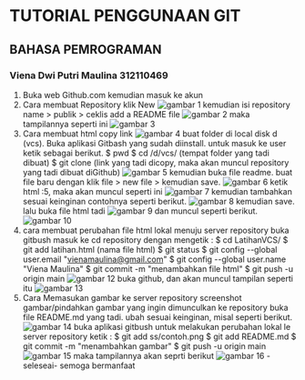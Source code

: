 # TUTORIAL PENGGUNAAN GIT
## BAHASA PEMROGRAMAN
### Viena Dwi Putri Maulina 312110469

1. Buka web Github.com kemudian masuk ke akun
2. Cara membuat Repository
    klik New
    ![gambar 1](ss/ss1.png)
    kemudian isi repository name > publik > ceklis add a README file
    ![gambar 2](ss/ss2.png)
    maka tampilannya seperti ini
    ![gambar 3](ss/ss3.png)
3. Cara membuat html
    copy link
    ![gambar 4](ss/ss4.png)
    buat folder di local disk d  (vcs).
	Buka aplikasi Gitbash yang sudah diinstall.
	untuk masuk  ke user ketik sebagai berikut.
	$ pwd
	$ cd /d/vcs/  (tempat folder yang tadi dibuat)
	$ git clone (link yang tadi dicopy, maka akan muncul repository yang tadi dibuat diGithub)
    ![gambar 5](ss/satu.png)
	kemudian buka file readme.
	buat file baru dengan klik file > new file > kemudian save.
    ![gambar 6](ss/ss6.png)
	ketik html :5, maka akan muncul seperti ini
    ![gambar 7](ss/ss7.png)
	kemudian tambahkan sesuai keinginan contohnya seperti berikut.
    ![gambar 8](ss/ss8.png)
	kemudian save.
	lalu buka file html tadi
    ![gambar 9](ss/ss9.png)
    dan muncul seperti berikut.
    ![gambar 10](ss/ss10.png)
3. cara membuat perubahan file html lokal menuju server repository
	buka gitbush
	masuk ke cd repository dengan mengetik :
	$ cd LatihanVCS/
	$ git add latihan.html (nama file html)
	$ git status
	$ git config --global user.email "vienamaulina@gmail.com"
	$ git config --global user.name "Viena Maulina"
	$ git commit -m "menambahkan file html"
	$ git push -u origin main
    ![gambar 12](ss/revisi.png)
	buka github, dan akan muncul tampilan seperti itu
    ![gambar 13](ss/ss13.png)
4. Cara Memasukan gambar ke server repository
	screenshot gambar/pindahkan gambar yang ingin dimunculkan ke repository
	buka file README.md yang tadi.
	ubah sesuai keinginan, misal seperti berikut.
    ![gambar 14](ss/ss16.png)
	buka aplikasi gitbush untuk melakukan perubahan lokal le server repository
	ketik :
    $ git add ss/contoh.png
    $ git add README.md
    $ git commit -m "menambahkan gambar"
    $ git push -u origin main
    ![gambar 15](ss/ss14.png)
    maka tampilannya akan seprti berikut
    ![gambar 16](ss/ss15.png)
    -seleseai-
    semoga bermanfaat

